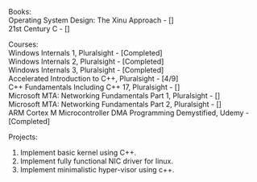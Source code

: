 Books:\
Operating System Design: The Xinu Approach - []\
21st Century C - []



Courses:\
Windows Internals 1, Pluralsight - [Completed]\
Windows Internals 2, Pluralsight - [Completed]\
Windows Internals 3, Pluralsight - [Completed]\
Accelerated Introduction to C++, Pluralsight - [4/9]\
C++ Fundamentals Including C++ 17, Pluralsight - []\
Microsoft MTA: Networking Fundamentals Part 1, Pluralsight - []\
Microsoft MTA: Networking Fundamentals Part 2, Pluralsight - []\
ARM Cortex M Microcontroller DMA Programming Demystified, Udemy - [Completed]



Projects:
1. Implement basic kernel using C++.
2. Implement fully functional NIC driver for linux.
3. Implement minimalistic hyper-visor using c++.

